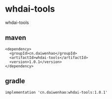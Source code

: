 # whdai-tools
whdai-tools  
## maven  
```
<dependency>
  <groupId>cn.daiwenhao</groupId>
  <artifactId>whdai-tools</artifactId>
  <version>1.0.1</version>
</dependency>
```  
## gradle  
`implementation 'cn.daiwenhao:whdai-tools:1.0.1'`  
